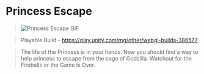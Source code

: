 # Princess Escape
>![Princess Escape GIF](https://github.com/Sushant262/Princess-Escape/assets/141551971/3246dd6e-f750-49d0-b058-5d0840861eb0) 

>Playable Build - https://play.unity.com/mg/other/webgl-builds-386577

>The life of the Princess is in your hands. Now you should find a way to help princess to escape from the cage of Godzilla. Watchout for the Fireballs or the Game is Over.




